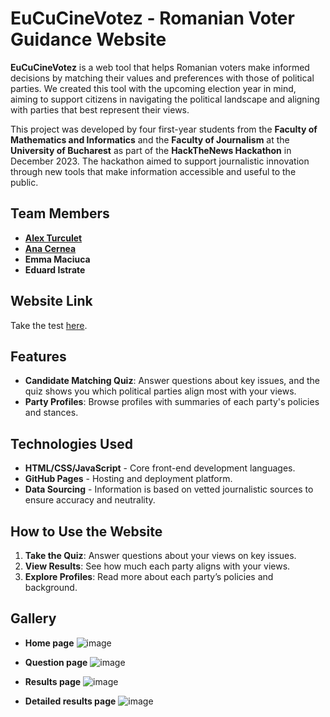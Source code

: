 # EuCuCineVotez - Romanian Voter Guidance Website

**EuCuCineVotez** is a web tool that helps Romanian voters make informed decisions by matching their values and preferences with those of political parties. We created this tool with the upcoming election year in mind, aiming to support citizens in navigating the political landscape and aligning with parties that best represent their views.

This project was developed by four first-year students from the **Faculty of Mathematics and Informatics** and the **Faculty of Journalism** at the **University of Bucharest** as part of the **HackTheNews Hackathon** in December 2023. The hackathon aimed to support journalistic innovation through new tools that make information accessible and useful to the public.

## Team Members
- **[Alex Turculet](https://github.com/Androidus2)**
- **[Ana Cernea](https://github.com/anacernea)**
- **Emma Maciuca**
- **Eduard Istrate**

## Website Link
Take the test [here](https://androidus2.github.io/Unisoft/).

## Features

- **Candidate Matching Quiz**: Answer questions about key issues, and the quiz shows you which political parties align most with your views.
- **Party Profiles**: Browse profiles with summaries of each party's policies and stances.

## Technologies Used

- **HTML/CSS/JavaScript** - Core front-end development languages.
- **GitHub Pages** - Hosting and deployment platform.
- **Data Sourcing** - Information is based on vetted journalistic sources to ensure accuracy and neutrality.

## How to Use the Website

1. **Take the Quiz**: Answer questions about your views on key issues.
2. **View Results**: See how much each party aligns with your views.
3. **Explore Profiles**: Read more about each party’s policies and background.

## Gallery
- **Home page**
![image](https://github.com/user-attachments/assets/265b1c97-d9f2-42d4-8b64-fe2dec432867)

- **Question page**
![image](https://github.com/user-attachments/assets/daa0af1c-24dd-42db-a60f-c028e1490b5e)

- **Results page**
![image](https://github.com/user-attachments/assets/8f4bcc98-0eaa-44de-83b0-96731ddfe2a9)

- **Detailed results page**
![image](https://github.com/user-attachments/assets/d32069ce-f4d1-4290-b9db-774e78b06f27)

